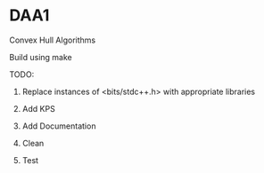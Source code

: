 # DAA1
Convex Hull Algorithms

Build using make

TODO:

1. Replace instances of <bits/stdc++.h> with appropriate libraries

2. Add KPS

3. Add Documentation

4. Clean

5. Test

